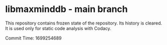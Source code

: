 # libmaxminddb - main branch

This repository contains frozen state of the repository.
Its history is cleared. It is used only for static code
analysis with Codacy.

Commit Time: 1699254689